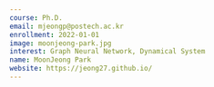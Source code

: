 ```yaml
---
course: Ph.D.
email: mjeongp@postech.ac.kr
enrollment: 2022-01-01
image: moonjeong-park.jpg
interest: Graph Neural Network, Dynamical System
name: MoonJeong Park
website: https://jeong27.github.io/
---
```

